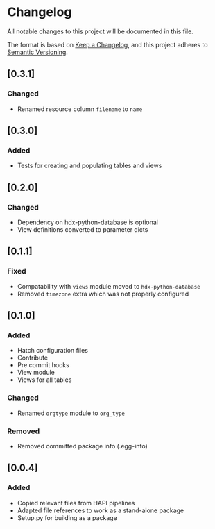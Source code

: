 # Changelog

All notable changes to this project will be documented in this file.

The format is based on [Keep a Changelog](https://keepachangelog.com/en/1.0.0/),
and this project adheres to [Semantic Versioning](https://semver.org/spec/v2.0.0.html).

## [0.3.1]

### Changed

- Renamed resource column `filename` to `name`

## [0.3.0]

### Added

- Tests for creating and populating tables and views

## [0.2.0]

### Changed

- Dependency on hdx-python-database is optional
- View definitions converted to parameter dicts

## [0.1.1]

### Fixed

- Compatability with `views` module moved to `hdx-python-database`
- Removed `timezone` extra which was not properly configured

## [0.1.0]

### Added

- Hatch configuration files
- Contribute
- Pre commit hooks
- View module
- Views for all tables

### Changed

- Renamed `orgtype` module to `org_type`

### Removed

- Removed committed package info (.egg-info)

## [0.0.4]

### Added

- Copied relevant files from HAPI pipelines
- Adapted file references to work as a stand-alone package
- Setup.py for building as a package
